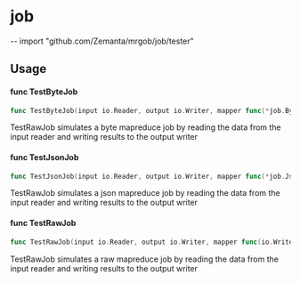 # job
--
    import "github.com/Zemanta/mrgob/job/tester"


## Usage

#### func  TestByteJob

```go
func TestByteJob(input io.Reader, output io.Writer, mapper func(*job.ByteKVWriter, io.Reader), reducer func(io.Writer, *job.ByteKVReader))
```
TestRawJob simulates a byte mapreduce job by reading the data from the input
reader and writing results to the output writer

#### func  TestJsonJob

```go
func TestJsonJob(input io.Reader, output io.Writer, mapper func(*job.JsonKVWriter, io.Reader), reducer func(io.Writer, *job.JsonKVReader))
```
TestRawJob simulates a json mapreduce job by reading the data from the input
reader and writing results to the output writer

#### func  TestRawJob

```go
func TestRawJob(input io.Reader, output io.Writer, mapper func(io.Writer, io.Reader), reducer func(io.Writer, io.Reader))
```
TestRawJob simulates a raw mapreduce job by reading the data from the input
reader and writing results to the output writer
